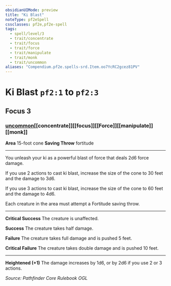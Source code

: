 ```yaml
---
obsidianUIMode: preview
title: "Ki Blast"
noteType: pf2eSpell
cssclasses: pf2e,pf2e-spell
tags:
  - spell/level/3
  - trait/concentrate
  - trait/focus
  - trait/force
  - trait/manipulate
  - trait/monk
  - trait/uncommon
aliases: "Compendium.pf2e.spells-srd.Item.oo7YcRC2gcez81PV" 
---
```

# Ki Blast  `pf2:1` to `pf2:3`  
## Focus 3
### [uncommon](uncommon "Uncommon Rarity Trait")[[concentrate]][[focus]][[Force]][[manipulate]][[monk]]

**Area** 15-foot cone
**Saving Throw**  fortitude
* * * 
You unleash your ki as a powerful blast of force that deals 2d6 force damage.

If you use 2 actions to cast ki blast, increase the size of the cone to 30 feet and the damage to 3d6.

If you use 3 actions to cast ki blast, increase the size of the cone to 60 feet and the damage to 4d6.

Each creature in the area must attempt a Fortitude saving throw.

* * *

**Critical Success** The creature is unaffected.

**Success** The creature takes half damage.

**Failure** The creature takes full damage and is pushed 5 feet.

**Critical Failure** The creature takes double damage and is pushed 10 feet.

* * *

**Heightened (+1)** The damage increases by 1d6, or by 2d6 if you use 2 or 3 actions.

*Source: Pathfinder Core Rulebook*
*OGL*
